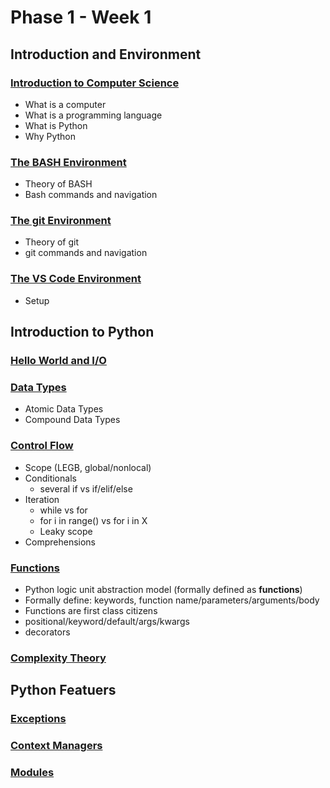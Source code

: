 # Phase 1 - Week 1

## Introduction and Environment

### [Introduction to Computer Science](https://github.com/ByteAcademy-Curriculum/Data-Science/blob/master/Slides/Phase%201/Week%201/Slides/Introduction%20and%20Environment/Introduction-to-Computer-Science.md)
* What is a computer
* What is a programming language
* What is Python
* Why Python

### [The BASH Environment](https://github.com/ByteAcademy-Curriculum/Data-Science/blob/master/Slides/Phase%201/Week%201/Slides/Introduction%20and%20Environment/The-BASH-Environment.md)
* Theory of BASH
* Bash commands and navigation

### [The git Environment](https://github.com/ByteAcademy-Curriculum/Data-Science/blob/master/Slides/Phase%201/Week%201/Slides/Introduction%20and%20Environment/The-git-Environment.md)
* Theory of git
* git commands and navigation

### [The VS Code Environment](https://github.com/ByteAcademy-Curriculum/Data-Science/blob/master/Slides/Phase%201/Week%201/Slides/Introduction%20and%20Environment/The-VS-Code-Environment.md)
* Setup

## Introduction to Python

### [Hello World and I/O](https://github.com/ByteAcademy-Curriculum/Data-Science/blob/master/Slides/Phase%201/Week%201/Slides/Introduction-To-Python/Hello-World-and-IO.md)

### [Data Types](https://github.com/ByteAcademy-Curriculum/Data-Science/blob/master/Slides/Phase%201/Week%201/Slides/Introduction-To-Python/Data-Types.md)
* Atomic Data Types
* Compound Data Types

### [Control Flow](https://github.com/ByteAcademy-Curriculum/Data-Science/blob/master/Slides/Phase%201/Week%201/Slides/Introduction-To-Python/Control-Flow.md)

* Scope (LEGB, global/nonlocal)
* Conditionals
  * several if vs if/elif/else
* Iteration
  * while vs for
  * for i in range() vs for i in X
  * Leaky scope
* Comprehensions
 
### [Functions](https://github.com/ByteAcademy-Curriculum/Data-Science/blob/master/Slides/Phase%201/Week%201/Slides/Introduction-To-Python/Functions.md)

* Python logic unit abstraction model (formally defined as **functions**)
* Formally define: keywords, function name/parameters/arguments/body
* Functions are first class citizens
* positional/keyword/default/args/kwargs
* decorators

### [Complexity Theory](https://github.com/ByteAcademy-Curriculum/Data-Science/blob/master/Slides/Phase%201/Week%201/Slides/Introduction-To-Python/Complexity-Theory.md)

## Python Featuers

### [Exceptions](https://github.com/ByteAcademy-Curriculum/Data-Science/blob/master/Slides/Phase%201/Week%201/Slides/Python-Features/Exceptions.md)

### [Context Managers](https://github.com/ByteAcademy-Curriculum/Data-Science/blob/master/Slides/Phase%201/Week%201/Slides/Python-Features/Context-Managers.md)

### [Modules](https://github.com/ByteAcademy-Curriculum/Data-Science/blob/master/Slides/Phase%201/Week%201/Slides/Python-Features/Modules.md)

